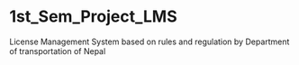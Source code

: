 # 1st_Sem_Project_LMS
License Management System based on rules and regulation by Department of transportation of Nepal
